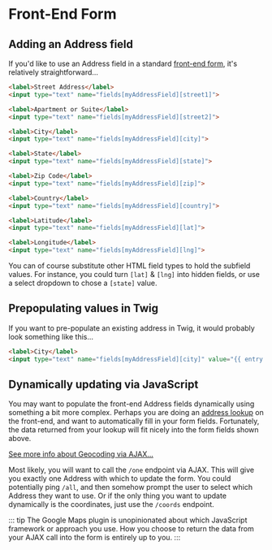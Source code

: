 # Front-End Form

## Adding an Address field

If you'd like to use an Address field in a standard [front-end form](https://docs.craftcms.com/v3/dev/examples/entry-form.html), it's relatively straightforward...

```html
<label>Street Address</label>
<input type="text" name="fields[myAddressField][street1]">

<label>Apartment or Suite</label>
<input type="text" name="fields[myAddressField][street2]">

<label>City</label>
<input type="text" name="fields[myAddressField][city]">

<label>State</label>
<input type="text" name="fields[myAddressField][state]">

<label>Zip Code</label>
<input type="text" name="fields[myAddressField][zip]">

<label>Country</label>
<input type="text" name="fields[myAddressField][country]">

<label>Latitude</label>
<input type="text" name="fields[myAddressField][lat]">

<label>Longitude</label>
<input type="text" name="fields[myAddressField][lng]">
```

You can of course substitute other HTML field types to hold the subfield values. For instance, you could turn `[lat]` & `[lng]` into hidden fields, or use a select dropdown to chose a  `[state]` value.

## Prepopulating values in Twig

If you want to pre-populate an existing address in Twig, it would probably look something like this...

```html
<label>City</label>
<input type="text" name="fields[myAddressField][city]" value="{{ entry.myAddressField.city }}">
```

## Dynamically updating via JavaScript

You may want to populate the front-end Address fields dynamically using something a bit more complex. Perhaps you are doing an [address lookup](/geocoding/) on the front-end, and want to automatically fill in your form fields. Fortunately, the data returned from your lookup will fit nicely into the form fields shown above.

[See more info about Geocoding via AJAX...](/geocoding/via-ajax/)

Most likely, you will want to call the `/one` endpoint via AJAX. This will give you exactly one Address with which to update the form. You could potentially ping `/all`, and then somehow prompt the user to select which Address they want to use. Or if the only thing you want to update dynamically is the coordinates, just use the `/coords` endpoint.

::: tip 
The Google Maps plugin is unopinionated about which JavaScript framework or approach you use. How you choose to return the data from your AJAX call into the form is entirely up to you.
:::
